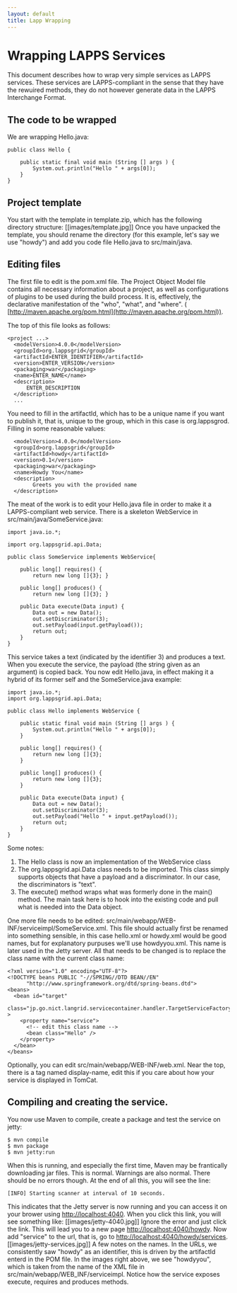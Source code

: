 ```yaml
---
layout: default
title: Lapp Wrapping
---
```


# Wrapping LAPPS Services

This document describes how to wrap very simple services as LAPPS services. These services are LAPPS-compliant in the sense that they have the rewuired methods, they do not however generate data in the LAPPS Interchange Format.

## The code to be wrapped

We are wrapping Hello.java:

```
public class Hello {

    public static final void main (String [] args ) {
        System.out.println("Hello " + args[0]);
    }
}
```

## Project template

You start with the template in template.zip, which has the following directory structure:
[[images/template.jpg]]
Once you have unpacked the template, you should rename the directory (for this example, let's say we use "howdy") and add you code file Hello.java to src/main/java.

## Editing files

The first file to edit is the pom.xml file. The Project Object Model file contains all necessary information about a project, as well as configurations of plugins to be used during the build process. It is, effectively, the declarative manifestation of the "who", "what", and "where". ( [http://maven.apache.org/pom.html](http://maven.apache.org/pom.html)).

The top of this file looks as follows:

```
<project ...>
  <modelVersion>4.0.0</modelVersion>
  <groupId>org.lappsgrid</groupId>
  <artifactId>ENTER_IDENTIFIER</artifactId>
  <version>ENTER_VERSION</version>
  <packaging>war</packaging>
  <name>ENTER_NAME</name>
  <description>
      ENTER_DESCRIPTION
  </description>
  ...
```

You need to fill in the artifactId, which has to be a unique name if you want to publish it, that is, unique to the group, which in this case is org.lappsgrod. Filling in some reasonable values:

```
  <modelVersion>4.0.0</modelVersion>
  <groupId>org.lappsgrid</groupId>
  <artifactId>howdy</artifactId>
  <version>0.1</version>
  <packaging>war</packaging>
  <name>Howdy You</name>
  <description>
        Greets you with the provided name
  </description>
```

The meat of the work is to edit your Hello.java file in order to make it a LAPPS-compliant web service. There is a skeleton WebService in src/main/java/SomeService.java:

```
import java.io.*;

import org.lappsgrid.api.Data;

public class SomeService implements WebService{

    public long[] requires() {
        return new long []{3}; }

    public long[] produces() {
        return new long []{3}; }

    public Data execute(Data input) {
        Data out = new Data();
        out.setDiscriminator(3);
        out.setPayload(input.getPayload());
        return out;
    }
}
```

This service takes a text (indicated by the identifier 3) and produces a text. When you execute the service, the payload (the string given as an argument) is copied back. You now edit Hello.java, in effect making it a hybrid of its former self and the SomeService.java example:

```
import java.io.*;
import org.lappsgrid.api.Data;

public class Hello implements WebService {

    public static final void main (String [] args ) {
        System.out.println("Hello " + args[0]);
    }

    public long[] requires() {
        return new long []{3};
    }

    public long[] produces() {
        return new long []{3};
    }

    public Data execute(Data input) {
        Data out = new Data();
        out.setDiscriminator(3);
        out.setPayload("Hello " + input.getPayload());
        return out;
    }
}
```

Some notes:

1. The Hello class is now an implementation of the WebService class
1. The org.lappsgrid.api.Data class needs to be imported. This class simply supports objects that have a payload and a discriminator. In our case, the discriminators is "text".
1. The execute() method wraps what was formerly done in the main() method. The main task here is to hook into the existing code and pull what is needed into the Data object.

One more file needs to be edited: src/main/webapp/WEB-INF/serviceimpl/SomeService.xml. This file should actually first be renamed into something sensible, in this case hello.xml or howdy.xml would be good names, but for explanatory purpuses we'll use howdyyou.xml. This name is later used in the Jetty server. All that needs to be changed is to replace the class name with the current class name:

```
<?xml version="1.0" encoding="UTF-8"?>
<!DOCTYPE beans PUBLIC "-//SPRING//DTD BEAN//EN" 
      "http://www.springframework.org/dtd/spring-beans.dtd">
<beans>
  <bean id="target" 
       
class="jp.go.nict.langrid.servicecontainer.handler.TargetServiceFactory"
>
    <property name="service">
      <!-- edit this class name -->
      <bean class="Hello" />
    </property>
  </bean>
</beans>
```

Optionally, you can edit src/main/webapp/WEB-INF/web.xml. Near the top, there is a tag named display-name, edit this if you care about how your service is displayed in TomCat.

## Compiling and creating the service.
You now use Maven to compile, create a package and test the service on jetty: 
```
$ mvn compile
$ mvn package
$ mvn jetty:run
```

When this is running, and especially the first time, Maven may be frantically downloading jar files. This is normal. Warnings are also normal. There should be no errors though. At the end of all this, you will see the line:

```
[INFO] Starting scanner at interval of 10 seconds.
```

This indicates that the Jetty server is now running and you can access it on your brower using [http://localhost:4040](http://localhost:4040). When you click this link, you will see something like:
[[images/jetty-4040.jpg]]
Ignore the error and just click the link. This will lead you to a new page [http://localhost:4040/howdy](http://localhost:4040/howdy/). Now add "service" to the url, that is, go to [http://localhost:4040/howdy/services](http://localhost:4040/howdy/services).
[[images/jetty-services.jpg]]
A few notes on the names. In the URLs, we consistently saw "howdy" as an identifier, this is driven by the artifactId enterd in the POM file. In the images right above, we see "howdyyou", which is taken from the name of the XML file in src/main/webapp/WEB_INF/serviceimpl. Notice how the service exposes execute, requires and produces methods.
